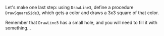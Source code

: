 Let's make one last step: using `DrawLine3`, define a procedure `DrawSquareSide3`, which gets a color and draws a 3x3 square of that color.

Remember that `DrawLine3` has a small hole, and you will need to fill it with something…